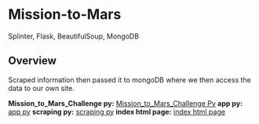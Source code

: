 # Mission-to-Mars
 Splinter, Flask, BeautifulSoup, MongoDB

 ## Overview
 Scraped information then passed it to mongoDB where we then access the data to our own site.

 **Mission_to_Mars_Challenge py:** [Mission_to_Mars_Challenge Py](Mission_to_Mars_Challenge.py)
 **app py:** [app py](app.py)
 **scraping py:** [scraping py](scraping.py)
 **index html page:** [index html page](templates/index.html)
 
 
 

